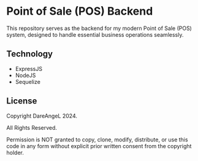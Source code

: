 # Point of Sale (POS) Backend
This repository serves as the backend for my modern Point of Sale (POS) system, designed to handle essential business operations seamlessly.

## Technology
* ExpressJS
* NodeJS
* Sequelize

## License
Copyright DareAngeL 2024.

All Rights Reserved. 

Permission is NOT granted to copy, clone, modify, distribute, or use this code in any form without explicit prior written consent from the copyright holder.
